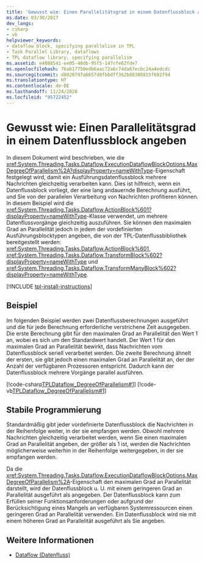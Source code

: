 ```yaml
---
title: 'Gewusst wie: Einen Parallelitätsgrad in einem Datenflussblock angeben'
ms.date: 03/30/2017
dev_langs:
- csharp
- vb
helpviewer_keywords:
- dataflow block, specifying parallelism in TPL
- Task Parallel Library, dataflows
- TPL dataflow library, specifying parallelism
ms.assetid: e4088541-ee05-40db-95f5-147cfe62fde7
ms.openlocfilehash: 76ab17750edb6aac72a6c74da67ecbc14a4edcdc
ms.sourcegitcommit: d8020797a6657d0fbbdff362b80300815f682f94
ms.translationtype: HT
ms.contentlocale: de-DE
ms.lasthandoff: 11/24/2020
ms.locfileid: "95722452"
---
```

# <a name="how-to-specify-the-degree-of-parallelism-in-a-dataflow-block"></a>Gewusst wie: Einen Parallelitätsgrad in einem Datenflussblock angeben

In diesem Dokument wird beschrieben, wie die <xref:System.Threading.Tasks.Dataflow.ExecutionDataflowBlockOptions.MaxDegreeOfParallelism%2A?displayProperty=nameWithType>-Eigenschaft festgelegt wird, damit ein Ausführungsdatenflussblock mehrere Nachrichten gleichzeitig verarbeiten kann. Dies ist hilfreich, wenn ein Datenflussblock vorliegt, der eine lang andauernde Berechnung ausführt, und Sie von der parallelen Verarbeitung von Nachrichten profitieren können. In diesem Beispiel wird die <xref:System.Threading.Tasks.Dataflow.ActionBlock%601?displayProperty=nameWithType>-Klasse verwendet, um mehrere Datenflussvorgänge gleichzeitig auszuführen. Sie können den maximalen Grad an Parallelität jedoch in jedem der vordefinierten Ausführungsblocktypen angeben, die von der TPL-Datenflussbibliothek bereitgestellt werden: <xref:System.Threading.Tasks.Dataflow.ActionBlock%601>, <xref:System.Threading.Tasks.Dataflow.TransformBlock%602?displayProperty=nameWithType> und <xref:System.Threading.Tasks.Dataflow.TransformManyBlock%602?displayProperty=nameWithType>.

[!INCLUDE [tpl-install-instructions](../../../includes/tpl-install-instructions.md)]

## <a name="example"></a>Beispiel  

 Im folgenden Beispiel werden zwei Datenflussberechnungen ausgeführt und die für jede Berechnung erforderliche verstrichene Zeit ausgegeben. Die erste Berechnung gibt für den maximalen Grad an Parallelität den Wert 1 an, wobei es sich um den Standardwert handelt. Der Wert 1 für den maximalen Grad an Parallelität bewirkt, dass Nachrichten vom Datenflussblock seriell verarbeitet werden. Die zweite Berechnung ähnelt der ersten, sie gibt jedoch einen maximalen Grad an Parallelität an, der der Anzahl der verfügbaren Prozessoren entspricht. Dadurch kann der Datenflussblock mehrere Vorgänge parallel ausführen.  
  
 [!code-csharp[TPLDataflow_DegreeOfParallelism#1](../../../samples/snippets/csharp/VS_Snippets_Misc/tpldataflow_degreeofparallelism/cs/dataflowdegreeofparallelism.cs#1)]
 [!code-vb[TPLDataflow_DegreeOfParallelism#1](../../../samples/snippets/visualbasic/VS_Snippets_Misc/tpldataflow_degreeofparallelism/vb/dataflowdegreeofparallelism.vb#1)]  
  
## <a name="robust-programming"></a>Stabile Programmierung  

 Standardmäßig gibt jeder vordefinierte Datenflussblock die Nachrichten in der Reihenfolge weiter, in der sie empfangen werden.  Obwohl mehrere Nachrichten gleichzeitig verarbeitet werden, wenn Sie einen maximalen Grad an Parallelität angeben, der größer als 1 ist, werden die Nachrichten möglicherweise weiterhin in der Reihenfolge weitergegeben, in der sie empfangen werden.  
  
 Da die <xref:System.Threading.Tasks.Dataflow.ExecutionDataflowBlockOptions.MaxDegreeOfParallelism%2A>-Eigenschaft den maximalen Grad an Parallelität darstellt, wird der Datenflussblock u. U. mit einem geringeren Grad an Parallelität ausgeführt als angegeben. Der Datenflussblock kann zum Erfüllen seiner Funktionsanforderungen oder aufgrund der Berücksichtigung eines Mangels an verfügbaren Systemressourcen einen geringeren Grad an Parallelität verwenden. Ein Datenflussblock wird nie mit einem höheren Grad an Parallelität ausgeführt als Sie angeben.  
  
## <a name="see-also"></a>Weitere Informationen

- [Dataflow (Datenfluss)](dataflow-task-parallel-library.md)
